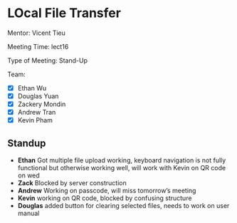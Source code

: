 # LOcal File Transfer #

Mentor: Vicent Tieu

Meeting Time: lect16

Type of Meeting: Stand-Up

Team: 
- [x] Ethan Wu
- [x] Douglas Yuan 
- [x] Zackery Mondin
- [x] Andrew Tran 
- [x] Kevin Pham

## Standup ##
- **Ethan** Got multiple file upload working, keyboard navigation is not fully functional but otherwise working well, will work with Kevin on QR code on wed
- **Zack** Blocked by server construction
- **Andrew** Working on passcode, will miss tomorrow’s meeting
- **Kevin** working on QR code, blocked by confusing structure
- **Douglas** added button for clearing selected files, needs to work on user manual
